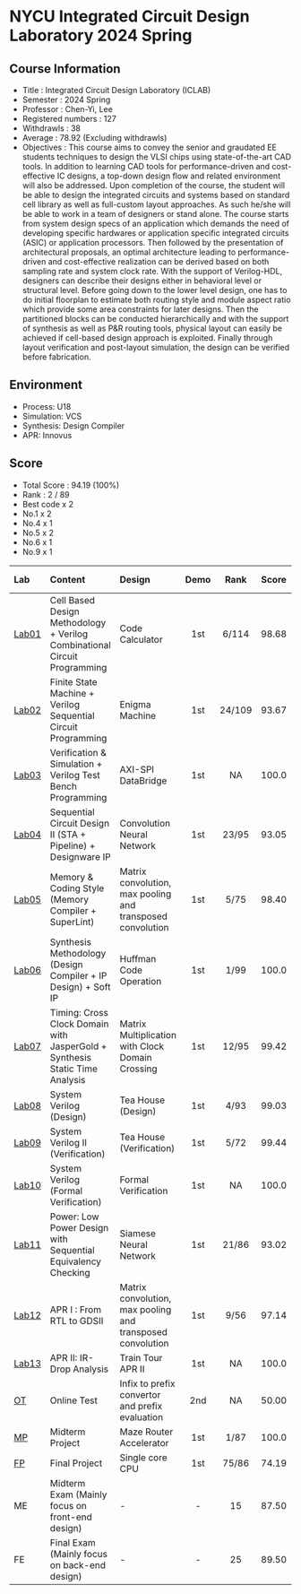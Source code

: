 # NYCU Integrated Circuit Design Laboratory 2024 Spring

## Course Information
- Title : Integrated Circuit Design Laboratory (ICLAB)
- Semester : 2024 Spring
- Professor : Chen-Yi, Lee
- Registered numbers : 127
- Withdrawls : 38
- Average : 78.92 (Excluding withdrawls)
- Objectives : This course aims to convey the senior and graudated EE students techniques to design the VLSI chips using state-of-the-art CAD tools. In addition to learning CAD tools for performance-driven and cost-effective IC designs, a top-down design flow and related environment will also be addressed. Upon completion of the course, the student will be able to design the integrated circuits and systems based on standard cell library as well as full-custom layout approaches. As such he/she will be able to work in a team of designers or stand alone.
The course starts from system design specs of an application which demands the need of developing specific hardwares or application specific integrated circuits (ASIC) or application processors. Then followed by the presentation of architectural proposals, an optimal architecture leading to performance-driven and cost-effective realization can be derived based on both sampling rate and system clock rate. With the support of Verilog-HDL, designers can describe their designs either in behavioral level or structural level. Before going down to the lower level design, one has to do initial floorplan to estimate both routing style and module aspect ratio which provide some area constraints for later designs. Then the partitioned blocks can be conducted hierarchically and with the support of synthesis as well as P&R routing tools, physical layout can easily be achieved if cell-based design approach is exploited. Finally through layout verification and post-layout simulation, the design can be verified before fabrication.

## Environment
- Process: U18
- Simulation: VCS
- Synthesis: Design Compiler
- APR: Innovus

## Score
- Total Score : 94.19 (100%)
- Rank : 2 / 89
- Best code x 2
- No.1 x 2
- No.4 x 1
- No.5 x 2
- No.6 x 1
- No.9 x 1

|Lab|Content|Design|Demo|Rank|Score|Pass Rate|Weight|
|:--|:------|:-----|:--:|:--:|:---:|:-------:|:----:|
| [Lab01](https://github.com/therealczr15/NYCU_ICLAB_2024S/tree/main/Lab01) | Cell Based Design Methodology +  Verilog Combinational Circuit Programming       | Code Calculator                                            | 1st | 6/114 | 98.68 | 89.76% | 5% |
| [Lab02](https://github.com/therealczr15/NYCU_ICLAB_2024S/tree/main/Lab02) | Finite State Machine + Verilog Sequential Circuit Programming                    | Enigma Machine                                             | 1st | 24/109 | 93.67 | 85.83% | 5% |
| [Lab03](https://github.com/therealczr15/NYCU_ICLAB_2024S/tree/main/Lab03) | Verification & Simulation + Verilog Test Bench Programming                       | AXI-SPI DataBridge                                         | 1st | NA | 100.0 | 75.59% | 5% |
| [Lab04](https://github.com/therealczr15/NYCU_ICLAB_2024S/tree/main/Lab04) | Sequential Circuit Design II (STA + Pipeline) + Designware IP                    | Convolution Neural Network                                 | 1st | 23/95 | 93.05 | 74.80% | 5% |
| [Lab05](https://github.com/therealczr15/NYCU_ICLAB_2024S/tree/main/Lab05) | Memory & Coding Style (Memory Compiler + SuperLint)                              | Matrix convolution, max pooling and transposed convolution | 1st | 5/75 | 98.40 | 59.06% | 5% |
| [Lab06](https://github.com/therealczr15/NYCU_ICLAB_2024S/tree/main/Lab06) | Synthesis Methodology (Design Compiler + IP Design) + Soft IP                    | Huffman Code Operation                                     | 1st | 1/99 | 100.0 | 77.95% | 5% |
| [Lab07](https://github.com/therealczr15/NYCU_ICLAB_2024S/tree/main/Lab07) | Timing: Cross Clock Domain with JasperGold + Synthesis Static Time Analysis      | Matrix Multiplication with Clock Domain Crossing           | 1st | 12/95 | 99.42 | 74.80% | 5% |
| [Lab08](https://github.com/therealczr15/NYCU_ICLAB_2024S/tree/main/Lab08) | System Verilog (Design)                                                          | Tea House (Design)                                         | 1st | 4/93  | 99.03 | 73.23% | 5% |
| [Lab09](https://github.com/therealczr15/NYCU_ICLAB_2024S/tree/main/Lab09) | System Verilog II (Verification)                                                 | Tea House (Verification)                                   | 1st | 5/72  | 99.44 | 56.69% | 5% |
| [Lab10](https://github.com/therealczr15/NYCU_ICLAB_2024S/tree/main/Lab10) | System Verilog (Formal Verification)                                             | Formal Verification                                        | 1st | NA | 100.0 | 76.38% | 3% |
| [Lab11](https://github.com/therealczr15/NYCU_ICLAB_2024S/tree/main/Lab11) | Power: Low Power Design with Sequential Equivalency Checking                     | Siamese Neural Network                                     | 1st | 21/86 | 93.02 | 67.72% | 5% |
| [Lab12](https://github.com/therealczr15/NYCU_ICLAB_2024S/tree/main/Lab12) | APR I : From RTL to GDSII                                                        | Matrix convolution, max pooling and transposed convolution | 1st | 9/56  | 97.14 | 68.50% | 5% |
| [Lab13](https://github.com/therealczr15/NYCU_ICLAB_2024S/tree/main/Lab13) | APR II: IR-Drop Analysis                                                         | Train Tour APR II                                          | 1st | NA | 100.0 | 68.50% | 5% |
| [OT](https://github.com/therealczr15/NYCU_ICLAB_2024S/tree/main/OT)       | Online Test                                                                      | Infix to prefix convertor and prefix evaluation            | 2nd | NA | 50.00 |  2.36% | 5% |
| [MP](https://github.com/therealczr15/NYCU_ICLAB_2024S/tree/main/MP)       | Midterm Project                                                                  | Maze Router Accelerator                                    | 1st | 1/87  | 100.0 | 68.50% | 8% |
| [FP](https://github.com/therealczr15/NYCU_ICLAB_2024S/tree/main/FP)       | Final Project                                                                    | Single core CPU                                            | 1st | 75/86 | 74.19 | 67.72% | 8% |
| ME                                                                        | Midterm Exam (Mainly focus on front-end design)                                  | -                                                          |  -  | 15 | 87.50 | - | 8% |
| FE                                                                        | Final Exam (Mainly focus on back-end design)                                     | -                                                          |  -  | 25 | 89.50 | - | 8% |
